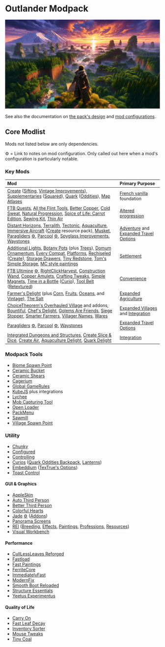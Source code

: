 # Outlander Modpack

![ChatGPT / DallE 3 image as temporary placeholder to establish mood](packmenu/resources/assets/packmenu/textures/gui/background.png)

See also the documentation on [the pack's design](design.md) and
[mod configurations](config.md).

## Core Modlist

Mods not listed below are only dependencies.

⚙️ = Link to notes on mod configuration. Only called out here when a mod's
configuration is particularly notable.

### Key Mods

<!-- deno-fmt-ignore -->

| Mod | Primary Purpose |
| :-- | :----------- |
| [Create](https://curseforge.com/minecraft/mc-mods/create) ([Sifting](https://www.curseforge.com/minecraft/mc-mods/create-sifting), [Vintage Improvements](https://www.curseforge.com/minecraft/mc-mods/create-vintage-improvements)), [Supplementaries](https://curseforge.com/minecraft/mc-mods/supplementaries) ([Squared](https://curseforge.com/minecraft/mc-mods/supplementaries-squared)), [Quark](https://curseforge.com/minecraft/mc-mods/quark) ([Oddities](https://www.curseforge.com/minecraft/mc-mods/quark-oddities)), [Map Atlases](https://curseforge.com/minecraft/mc-mods/map-atlases-forge) | [French vanilla](design.md#1-french-vanilla) foundation |
| [FTB Quests](https://curseforge.com/minecraft/mc-mods/ftb-quests-forge), [All the Flint Tools](https://www.curseforge.com/minecraft/mc-mods/all-the-flint-tools), [Better Copper](https://www.curseforge.com/minecraft/mc-mods/better-copper-armor-and-tools), [Cold Sweat](https://www.curseforge.com/minecraft/mc-mods/cold-sweat), [Natural Progression](https://www.curseforge.com/minecraft/mc-mods/natural-progressions), [Spice of Life: Carrot Edition](https://curseforge.com/minecraft/mc-mods/spice-of-life-carrot-edition), [Sewing Kit](https://www.curseforge.com/minecraft/mc-mods/sewing-kit), [Thin Air](https://www.curseforge.com/minecraft/mc-mods/new-thin-air) | [Altered progression](design.md#2-altered-progression) |
| [Distant Horizons](https://www.curseforge.com/minecraft/mc-mods/distant-horizons), [Terralith](https://www.curseforge.com/minecraft/mc-mods/terralith), [Tectonic](https://www.curseforge.com/minecraft/mc-mods/tectonic), [Aquaculture](https://curseforge.com/minecraft/mc-mods/aquaculture), [Immersive Aircraft](https://www.curseforge.com/minecraft/mc-mods/immersive-aircraft) ([Create](https://www.curseforge.com/minecraft/texture-packs/create-immersive-aircrafts-resource-pack) resource pack), [Musket](https://www.curseforge.com/minecraft/mc-mods/ewewukeks-musket-mod), [Paragliders](https://curseforge.com/minecraft/mc-mods/paragliders) [⚙️](config.md#paragliders), [Parcool](https://curseforge.com/minecraft/mc-mods/parcool) [⚙️](config.md#parcool), [Spyglass Improvements](https://curseforge.com/minecraft/mc-mods/spyglass-improvements), [Waystones](https://curseforge.com/minecraft/mc-mods/waystones) | [Adventure](design.md#3-adventure) and [Expanded Travel Options](design.md#expanded-travel-options) |
| [Additional Lights](https://www.curseforge.com/minecraft/mc-mods/additional-lights), [Botany Pots](https://www.curseforge.com/minecraft/mc-mods/botany-pots) (plus [Trees](https://www.curseforge.com/minecraft/mc-mods/botany-trees)), [Domum Ornamentum](https://www.curseforge.com/minecraft/mc-mods/domum-ornamentum), [Every Compat](https://www.curseforge.com/minecraft/mc-mods/every-compat), [Platforms](https://www.curseforge.com/minecraft/mc-mods/platforms), [Rechiseled](https://www.curseforge.com/minecraft/mc-mods/rechiseled) ([Create](https://www.curseforge.com/minecraft/mc-mods/rechiseled-create)), [Storage Drawers](https://curseforge.com/minecraft/mc-mods/storage-drawers), [Tiny Redstone](https://www.curseforge.com/minecraft/mc-mods/tiny-redstone), [Tom's Simple Storage](https://www.curseforge.com/minecraft/mc-mods/toms-storage), [MC style paintings](https://www.curseforge.com/minecraft/mc-mods/minecraft-style-paintings) | [Settlement](design.md#4-settlement) |
| [FTB Ultimine](https://curseforge.com/minecraft/mc-mods/ftb-ultimine-forge) [⚙️](config.md#ftb-ultimine), [RightClickHarvest](https://www.curseforge.com/minecraft/mc-mods/rightclickharvest), [Construction Wand](https://www.curseforge.com/minecraft/mc-mods/construction-wand), [Copper Amulets](https://www.curseforge.com/minecraft/mc-mods/copper-amulets), [Crafting Tweaks](https://www.curseforge.com/minecraft/mc-mods/crafting-tweaks), [Simple Magnets](https://www.curseforge.com/minecraft/mc-mods/simple-magnets), [Time in a Bottle](https://www.curseforge.com/minecraft/mc-mods/time-in-a-bottle-forge) ([Curio](https://www.curseforge.com/minecraft/mc-mods/time-in-a-bottle-curio-support)), [Tool Belt](https://www.curseforge.com/minecraft/mc-mods/tool-belt) ([Retextured](https://www.curseforge.com/minecraft/texture-packs/tool-belt-retextured)) | [Convenience](design.md#6-convenience) |
| [Farmer's Delight](https://curseforge.com/minecraft/mc-mods/farmers-delight) (plus [Corn](https://www.curseforge.com/minecraft/mc-mods/corn-delight), [Fruits](https://www.curseforge.com/minecraft/mc-mods/fruits-delight), [Oceans](https://www.curseforge.com/minecraft/mc-mods/oceans-delight), and [Vintage](https://www.curseforge.com/minecraft/mc-mods/vintage-delight)), [The Salt](https://curseforge.com/minecraft/mc-mods/salt) | [Expanded Agriculture](design.md#expanded-agriculture) |
| [ChoiceTheorem's Overhauled Village](https://www.curseforge.com/minecraft/mc-mods/choicetheorems-overhauled-village) and addons, [Bountiful](https://www.curseforge.com/minecraft/mc-mods/bountiful), [Chef's Delight](https://www.curseforge.com/minecraft/mc-mods/chefs-delight-forge), [Golems Are Friends](https://www.curseforge.com/minecraft/mc-mods/golemsarefriends), [Siege Stopper](https://www.curseforge.com/minecraft/mc-mods/siege-stopper), [Smarter Farmers](https://legacy.curseforge.com/minecraft/mc-mods/smarter-farmers-farmers-replant), [Villager Names](https://www.curseforge.com/minecraft/mc-mods/villager-names), [Wares](https://www.curseforge.com/minecraft/mc-mods/wares) | [Expanded Villages](design.md#expanded-villages) and [Integration](design.md#5-integration) |
| [Paragliders](https://curseforge.com/minecraft/mc-mods/paragliders) [⚙️](config.md#paragliders), [Parcool](https://curseforge.com/minecraft/mc-mods/parcool) [⚙️](config.md#parcool), [Waystones](https://curseforge.com/minecraft/mc-mods/waystones) | [Expanded Travel Options](design.md#expanded-travel-options) |
| [Integrated Dungeons and Structures](https://curseforge.com/minecraft/mc-mods/idas), [Create Slice & Dice](https://www.curseforge.com/minecraft/mc-mods/slice-and-dice), [Create Air](https://www.curseforge.com/minecraft/mc-mods/new-thin-air), [Aquaculture Delight](https://www.curseforge.com/minecraft/mc-mods/aquaculture-delight), [Quark Delight](https://www.curseforge.com/minecraft/mc-mods/quark-delight) | [Integration](design.md#5-integration) |

### Modpack Tools

- [Biome Spawn Point](https://www.curseforge.com/minecraft/mc-mods/biome-spawn-point)
- [Ceramic Bucket](https://www.curseforge.com/minecraft/mc-mods/ceramic-bucket)
- [Ceramic Shears](https://www.curseforge.com/minecraft/mc-mods/ceramic-shears)
- [Cagerium](https://curseforge.com/minecraft/mc-mods/cagerium)
- [Global GameRules](https://www.curseforge.com/minecraft/mc-mods/global-gamerules)
- [KubeJS](https://curseforge.com/minecraft/mc-mods/jubejs) plus integrations
- [Lychee](https://curseforge.com/minecraft/mc-mods/lychee)
- [Mob Capturing Tool](https://curseforge.com/minecraft/mc-mods/mob-capturing-tool)
- [Open Loader](https://curseforge.com/minecraft/mc-mods/open-loader)
- [PackMenu](https://curseforge.com/minecraft/mc-mods/packmenu)
- [Sawmill](https://curseforge.com/minecraft/mc-mods/sawmill)
- [Village Spawn Point](https://www.curseforge.com/minecraft/mc-mods/village-spawn-point)

### Utility

- [Chunky](https://curseforge.com/minecraft/mc-mods/chunky-pregenerator-forge)
- [Configured](https://curseforge.com/minecraft/mc-mods/configured)
- [Controlling](https://curseforge.com/minecraft/mc-mods/controlling)
- [Curios](https://curseforge.com/minecraft/mc-mods/curios)
  ([Quark Oddities Backpack](https://curseforge.com/minecraft/mc-mods/curios-quark-oddities-backpack),
  [Lanterns](https://curseforge.com/minecraft/mc-mods/curious-lanterns))
- [Embeddium](https://curseforge.com/minecraft/mc-mods/embeddium)
  ([TexTrue's Options](https://curseforge.com/minecraft/mc-mods/textrues-embeddium-options))
- [Toast Control](https://curseforge.com/minecraft/mc-mods/toast-control)

#### GUI & Graphics

- [AppleSkin](https://curseforge.com/minecraft/mc-mods/apple-skin)
- [Auto Third Person](https://curseforge.com/minecraft/mc-mods/auto-third-person)
- [Better Third Person](https://curseforge.com/minecraft/mc-mods/better-third-person)
- [Colorful Hearts](https://curseforge.com/minecraft/mc-mods/colorful-hearts)
- [Jade](https://www.curseforge.com/minecraft/mc-mods/jade) [⚙️](config.md#jade)
  ([Addons](https://www.curseforge.com/minecraft/mc-mods/jade-addons))
- [Panorama Screens](https://www.curseforge.com/minecraft/mc-mods/panorama-screens)
- [REI](https://curseforge.com/minecraft/mc-mods/roughly-enough-items)
  ([Breeding](https://www.curseforge.com/minecraft/mc-mods/justenoughbreeding),
  [Effects](https://www.curseforge.com/minecraft/mc-mods/just-enough-effect-descriptions-jeed),
  [Paintings](https://www.curseforge.com/minecraft/mc-mods/jepp),
  [Professions](https://www.curseforge.com/minecraft/mc-mods/roughly-enough-professions-rep),
  [Resources](https://www.curseforge.com/minecraft/mc-mods/roughly-enough-resources))
- [Visual Workbench](https://curseforge.com/minecraft/mc-mods/visual-workbench)

#### Performance

- [CullLessLeaves Reforged](https://www.curseforge.com/minecraft/mc-mods/culllessleaves-reforged)
- [Fastload](https://curseforge.com/minecraft/mc-mods/fastload)
- [Fast Paintings](https://www.curseforge.com/minecraft/mc-mods/fast-paintings)
- [FerriteCore](https://www.curseforge.com/minecraft/mc-mods/ferritecore)
- [ImmediatelyFast](https://curseforge.com/minecraft/mc-mods/immediatelyfast)
- [ModernFix](https://www.curseforge.com/minecraft/mc-mods/modernfix)
- [Smooth Boot Reloaded](https://curseforge.com/minecraft/mc-mods/smooth-boot-reloaded)
- [Structure Essentials](https://curseforge.com/minecraft/mc-mods/structure-essentials-forge-fabric)
- [Yeetus Experimentus](https://www.curseforge.com/minecraft/mc-mods/yeetusexperimentus)

#### Quality of Life

- [Carry On](https://curseforge.com/minecraft/mc-mods/carry-on)
- [Fast Leaf Decay](https://curseforge.com/minecraft/mc-mods/fast-leaf-decay)
- [Inventory Sorter](https://curseforge.com/minecraft/mc-mods/inventory-sorter)
- [Mouse Tweaks](https://curseforge.com/minecraft/mc-mods/mouse-tweaks)
- [Tiny Coal](https://curseforge.com/minecraft/mc-mods/tiny-coal)

